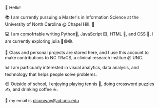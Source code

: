 👋 Hello! 

📚 I am currently pursuing a Master's in Information Science at the University of North Carolina @ Chapel Hill. 🐏

💻 I am comofrtable writing Python🐍, JavaScript 🟨, HTML 🔶, and CSS 🔷. I am currently exploring julia 🔴🟢🟣. 

💾 Class and personal projects are stored here, and I use this account to make contributions to NC TRaCS, a clinical research institue @ UNC.

📊 I am particuarly interested in visual analytics, data analysis, and technology that helps people solve problems. 

😊 Outside of school, I enjoying playing tennis 🎾, doing crossword puzzles ✍️, and drinking coffee ☕. 

📧 my email is plconway@ad.unc.edu
